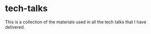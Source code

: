 # tech-talks
This is a collection of the materials used in all the tech talks that I have delivered.
